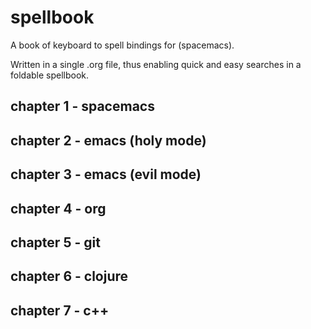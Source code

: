 # spellbook
A book of keyboard to spell bindings for (spacemacs).

Written in a single .org file, thus enabling quick and easy searches in a foldable spellbook.

## chapter 1 - spacemacs
## chapter 2 - emacs (holy mode)
## chapter 3 - emacs (evil mode)
## chapter 4 - org 
## chapter 5 - git 
## chapter 6 - clojure
## chapter 7 - c++
